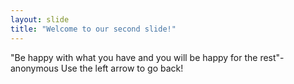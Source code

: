 ```yaml
---
layout: slide
title: "Welcome to our second slide!"
---
```

"Be happy with what you have and you will be happy for the rest"-anonymous
Use the left arrow to go back!
